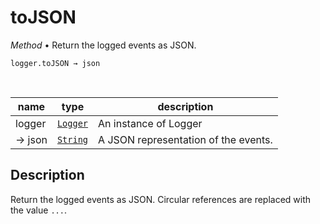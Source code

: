 # toJSON

_Method_ &bull; Return the logged events as JSON.

<pre><code>logger.toJSON &rarr; json</code></pre>
<br>

| name | type | description |
|------|------|-------------|
|logger|[`Logger`][Logger]|An instance of Logger|
|&rarr; json|[`String`][String]|A JSON representation of the events.|


## Description

Return the logged events as JSON. Circular references are replaced with the value `...`.


[Logger]: /reference/types/logger/index.md
[String]: https://developer.mozilla.org/en-US/docs/Web/JavaScript/Reference/Global_Objects/String